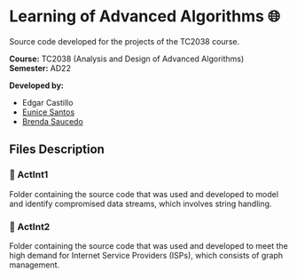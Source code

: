 # Learning of Advanced Algorithms 🌐

Source code developed for the projects of the TC2038 course.

**Course:** TC2038 (Analysis and Design of Advanced Algorithms) <br>
**Semester:** AD22 <br>

**Developed by:**
* Edgar Castillo
* [Eunice Santos](https://github.com/EuniSG)
* [Brenda Saucedo](https://github.com/Bren12)

## Files Description

### 📁 ActInt1

Folder containing the source code that was used and developed to model and identify compromised data 
streams, which involves string handling.

### 📁 ActInt2

Folder containing the source code that was used and developed to meet the high demand for Internet 
Service Providers (ISPs), which consists of graph management.
